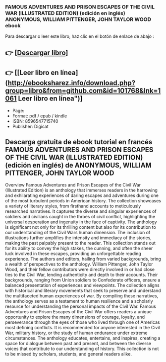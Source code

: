 ### FAMOUS ADVENTURES AND PRISON ESCAPES OF THE CIVIL WAR (ILLUSTRATED EDITION)  (edición en inglés) ANONYMOUS, WILLIAM PITTENGER, JOHN TAYLOR WOOD ebook

Para descargar o leer este libro, haz clic en el botón de enlace de abajo :

## 👉  [**[Descargar libro](http://ebooksharez.info/download.php?group=libro&from=github.com&id=101768&lnk=1061 "Descargar libro")**]

## 👉  [**[Leer libro en línea](http://ebooksharez.info/download.php?group=libro&from=github.com&id=101768&lnk=1061 Leer libro en línea")**]




* Page: 
* Format: pdf / epub / kindle
* ISBN: 8596547715740
* Publisher: Digicat

## Descarga gratuita de ebook tutorial en francés FAMOUS ADVENTURES AND PRISON ESCAPES OF THE CIVIL WAR (ILLUSTRATED EDITION)  (edición en inglés) de ANONYMOUS, WILLIAM PITTENGER, JOHN TAYLOR WOOD

Overview
Famous Adventures and Prison Escapes of the Civil War (Illustrated Edition) is an anthology that immerses readers in the harrowing and exhilarating experiences of daring escapes and adventures during one of the most turbulent periods in American history. The collection showcases a variety of literary styles, from firsthand accounts to meticulously researched narratives. It captures the diverse and singular experiences of soldiers and civilians caught in the throes of civil conflict, highlighting the universal desperation and ingenuity in the face of captivity. The anthology is significant not only for its thrilling content but also for its contribution to our understanding of the Civil Wars human dimension. The inclusion of illustrations further amplifies the intensity and immediacy of the stories, making the past palpably present to the reader. This collection stands out for its ability to convey the high stakes, the cunning, and often the sheer luck involved in these escapes, providing an unforgettable reading experience. The authors and editors, hailing from varied backgrounds, bring a wealth of perspectives to the anthology. William Pittenger, John Taylor Wood, and their fellow contributors were directly involved in or had close ties to the Civil War, lending authenticity and depth to their accounts. Their backgrounds, ranging from Union soldiers to Confederate officers, ensure a balanced presentation of experiences and viewpoints. The collection aligns with historical and literary movements that seek to preserve and understand the multifaceted human experiences of war. By compiling these narratives, the anthology serves as a testament to human resilience and a scholarly resource for understanding the personal impacts of the Civil War. Famous Adventures and Prison Escapes of the Civil War offers readers a unique opportunity to explore the many dimensions of courage, loyalty, and perseverance through the eyes of those who lived through one of Americas most defining conflicts. It is recommended for anyone interested in the Civil War, military history, or the study of human endurance under extreme circumstances. The anthology educates, entertains, and inspires, creating a space for dialogue between past and present, and between the diverse voices that contribute to our understanding of history. This collection is not to be missed by scholars, students, and general readers alike.



